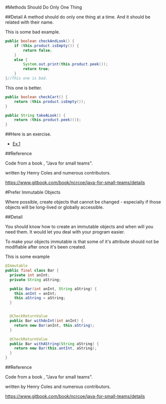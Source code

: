 #Methods Should Do Only One Thing

##Detail
A method should do only one thing at a time.
And it should be related with their name.

This is some bad example.
```Java
public boolean checkAndLook() {
	if (this.product.isEmpty()) {
		return false;
	}
	else {
		System.out.print(this.product.peek());
		return true;
	}
}//This one is bad.
```

This one is better.
```Java
public boolean checkCart() {
	return (this.product.isEmpty());
}

public String takeALook() {
	return (this.product.peek)());
}
```



##Here is an exercise.
- [Ex.1](https://github.com/Non9441/codeguide/blob/master/src/codeguide/Cart.java
)

##Reference

Code from a book , "Java for small teams".

written by Henry Coles and numerous contributors.

https://www.gitbook.com/book/ncrcoe/java-for-small-teams/details

#Prefer Immutable Objects

Where possible, create objects that cannot be changed - especially if those objects will be long-lived or globally accessible.

##Detail

You should know how to create an immutable objects and when will you need them. It would let you deal with your program easier.

To make your objects immutable is that some of it's attribute should not be modifiable after once it's been created.

This is some example

```Java
@Immutable
public final class Bar {
  private int anInt;
  private String aString;

  public Bar(int anInt, String aString) {
    this.anInt = anInt;
    this.aString = aString;
  }


  @CheckReturnValue
  public Bar withAnInt(int anInt) {
    return new Bar(anInt, this.aString);
  }

  @CheckReturnValue
  public Bar withAString(String aString) {
    return new Bar(this.antInt, aString);
  }
}
```

##Reference

Code from a book , "Java for small teams".

written by Henry Coles and numerous contributors.

https://www.gitbook.com/book/ncrcoe/java-for-small-teams/details
